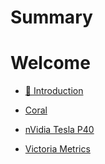 # Summary

# Welcome

- [👋 Introduction](introduction.md)

- [Coral](coral.md)
- [nVidia Tesla P40](p40.md)
- [Victoria Metrics](victoria-metrics.md)